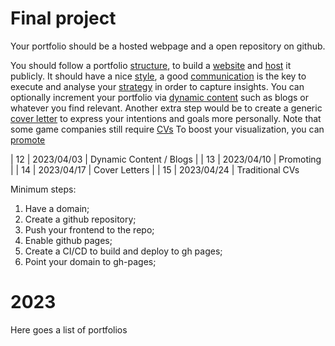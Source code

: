 # Final project

Your portfolio should be a hosted webpage and a open repository on github.

You should follow a portfolio [structure](../03-structure/README.md), to build a [website](../frontend/README.md) and [host](../hosting/README.md) it publicly. It should have a nice [style](../style/README.md), a good [communication](../communication/README.md) is the key to execute and analyse your [strategy](../strategy/README.md) in order to capture insights. You can optionally increment your portfolio via [dynamic content](../dynamic/README.md) such as blogs or whatever you find relevant. Another extra step would be to create a generic [cover letter](../cover-letter/README.md) to express your intentions and goals more personally. Note that some game companies still require [CVs](../cv/README.md) To boost your visualization, you can [promote](../promoting)

| 12   | 2023/04/03 | Dynamic Content / Blogs                                      |
| 13   | 2023/04/10 | Promoting                                                    |
| 14   | 2023/04/17 | Cover Letters                                                |
| 15   | 2023/04/24 | Traditional CVs

Minimum steps:
1. Have a domain;
2. Create a github repository;
3. Push your frontend to the repo;
4. Enable github pages;
5. Create a CI/CD to build and deploy to gh pages;
6. Point your domain to gh-pages;

# 2023

Here goes a list of portfolios
